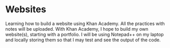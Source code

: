 # Websites
Learning how to build a website using Khan Academy. 
All the practices with notes will be uploaded. 
With Khan Academy, I hope to build my own website(s), starting with a portfolio. 
I will be using Notepad++ on my laptop and locally storing them so that I may test and see the output of the code. 
